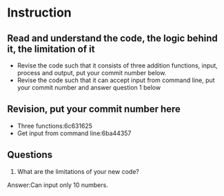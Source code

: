 ﻿# Instruction

## Read and understand the code, the logic behind it, the limitation of it
* Revise the code such that it consists of three addition functions, input, process and output, put your commit number below.
* Revise the code such that it can accept input from command line, put your commit number and answer question 1 below

## Revision, put your commit number here
* Three functions:6c631625 
* Get input from command line:6ba44357 

## Questions
1. What are the limitations of your new code?

Answer:Can input only 10 numbers.